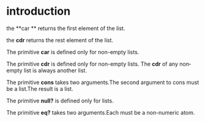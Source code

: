 # introduction

the **car ** returns the first element of the list.

the **cdr** returns the rest element of the list.

The primitive **car** is defined only for non-empty lists.

The primitive **cdr** is defined only for non-empty lists. The **cdr** of any non­ empty list is always another list.

The primitive **cons** takes two arguments.The second argument to cons must be a list.The result is a list.

The primitive **null?** is defined only for lists.

The primitive **eq?** takes two arguments.Each must be a non-numeric atom.


